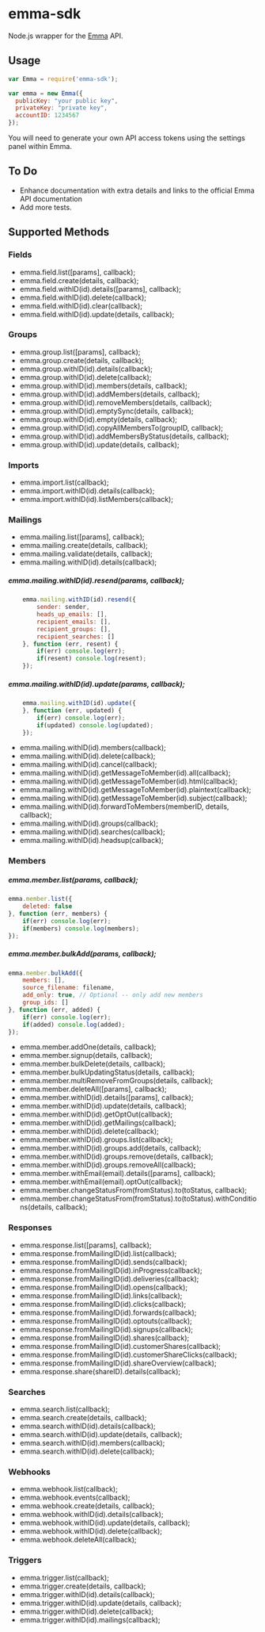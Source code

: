# emma-sdk

Node.js wrapper for the [Emma](http://myemma.com/) API.

## Usage

```js
var Emma = require('emma-sdk');

var emma = new Emma({
  publicKey: "your public key",
  privateKey: "private key",
  accountID: 1234567
});
```

You will need to generate your own API access tokens using the settings panel within Emma.

## To Do

* Enhance documentation with extra details and links to the official Emma API documentation
* Add more tests.

## Supported Methods

### Fields

* emma.field.list([params], callback);
* emma.field.create(details, callback);
* emma.field.withID(id).details([params], callback);
* emma.field.withID(id).delete(callback);
* emma.field.withID(id).clear(callback);
* emma.field.withID(id).update(details, callback);

### Groups

* emma.group.list([params], callback);
* emma.group.create(details, callback);
* emma.group.withID(id).details(callback);
* emma.group.withID(id).delete(callback);
* emma.group.withID(id).members(details, callback);
* emma.group.withID(id).addMembers(details, callback);
* emma.group.withID(id).removeMembers(details, callback);
* emma.group.withID(id).emptySync(details, callback);
* emma.group.withID(id).empty(details, callback);
* emma.group.withID(id).copyAllMembersTo(groupID, callback);
* emma.group.withID(id).addMembersByStatus(details, callback);
* emma.group.withID(id).update(details, callback);

### Imports

* emma.import.list(callback);
* emma.import.withID(id).details(callback);
* emma.import.withID(id).listMembers(callback);

### Mailings

* emma.mailing.list([params], callback);
* emma.mailing.create(details, callback);
* emma.mailing.validate(details, callback);
* emma.mailing.withID(id).details(callback);

##### emma.mailing.withID(id).resend(params, callback);

```javascript
	emma.mailing.withID(id).resend({
		sender: sender,
		heads_up_emails: [],
		recipient_emails: [],
		recipient_groups: [],
		recipient_searches: []
	}, function (err, resent) {
		if(err) console.log(err);
		if(resent) console.log(resent);
	});
```

##### emma.mailing.withID(id).update(params, callback);

```javascript
	emma.mailing.withID(id).update({
	}, function (err, updated) {
		if(err) console.log(err);
		if(updated) console.log(updated);
	});
```

* emma.mailing.withID(id).members(callback);
* emma.mailing.withID(id).delete(callback);
* emma.mailing.withID(id).cancel(callback);
* emma.mailing.withID(id).getMessageToMember(id).all(callback);
* emma.mailing.withID(id).getMessageToMember(id).html(callback);
* emma.mailing.withID(id).getMessageToMember(id).plaintext(callback);
* emma.mailing.withID(id).getMessageToMember(id).subject(callback);
* emma.mailing.withID(id).forwardToMembers(memberID, details, callback);
* emma.mailing.withID(id).groups(callback);
* emma.mailing.withID(id).searches(callback);
* emma.mailing.withID(id).headsup(callback);

### Members

##### emma.member.list(params, callback);

```javascript
emma.member.list({
	deleted: false
}, function (err, members) {
	if(err) console.log(err);
	if(members) console.log(members);
});
```

##### emma.member.bulkAdd(params, callback);

```javascript
emma.member.bulkAdd({
	members: [],
	source_filename: filename,
	add_only: true, // Optional -- only add new members
	group_ids: []
}, function (err, added) {
	if(err) console.log(err);
	if(added) console.log(added);
});
```

* emma.member.addOne(details, callback);
* emma.member.signup(details, callback);
* emma.member.bulkDelete(details, callback);
* emma.member.bulkUpdatingStatus(details, callback);
* emma.member.multiRemoveFromGroups(details, callback);
* emma.member.deleteAll([params], callback);
* emma.member.withID(id).details([params], callback);
* emma.member.withID(id).update(details, callback);
* emma.member.withID(id).getOptOut(callback);
* emma.member.withID(id).getMailings(callback);
* emma.member.withID(id).delete(callback);
* emma.member.withID(id).groups.list(callback);
* emma.member.withID(id).groups.add(details, callback);
* emma.member.withID(id).groups.remove(details, callback);
* emma.member.withID(id).groups.removeAll(callback);
* emma.member.withEmail(email).details([params], callback);
* emma.member.withEmail(email).optOut(callback);
* emma.member.changeStatusFrom(fromStatus).to(toStatus, callback);
* emma.member.changeStatusFrom(fromStatus).to(toStatus).withConditions(details, callback);

### Responses

* emma.response.list([params], callback);
* emma.response.fromMailingID(id).list(callback);
* emma.response.fromMailingID(id).sends(callback);
* emma.response.fromMailingID(id).inProgress(callback);
* emma.response.fromMailingID(id).deliveries(callback);
* emma.response.fromMailingID(id).opens(callback);
* emma.response.fromMailingID(id).links(callback);
* emma.response.fromMailingID(id).clicks(callback);
* emma.response.fromMailingID(id).forwards(callback);
* emma.response.fromMailingID(id).optouts(callback);
* emma.response.fromMailingID(id).signups(callback);
* emma.response.fromMailingID(id).shares(callback);
* emma.response.fromMailingID(id).customerShares(callback);
* emma.response.fromMailingID(id).customerShareClicks(callback);
* emma.response.fromMailingID(id).shareOverview(callback);
* emma.response.share(shareID).details(callback);

### Searches

* emma.search.list(callback);
* emma.search.create(details, callback);
* emma.search.withID(id).details(callback);
* emma.search.withID(id).update(details, callback);
* emma.search.withID(id).members(callback);
* emma.search.withID(id).delete(callback);

### Webhooks

* emma.webhook.list(callback);
* emma.webhook.events(callback);
* emma.webhook.create(details, callback);
* emma.webhook.withID(id).details(callback);
* emma.webhook.withID(id).update(details, callback);
* emma.webhook.withID(id).delete(callback);
* emma.webhook.deleteAll(callback);

### Triggers

* emma.trigger.list(callback);
* emma.trigger.create(details, callback);
* emma.trigger.withID(id).details(callback);
* emma.trigger.withID(id).update(details, callback);
* emma.trigger.withID(id).delete(callback);
* emma.trigger.withID(id).mailings(callback);

